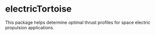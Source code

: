 # electricTortoise
 This package helps determine optimal thrust profiles for space electric propulsion applications. 
